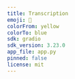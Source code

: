 ```yaml
---
title: Transcription
emoji: 🐠
colorFrom: yellow
colorTo: blue
sdk: gradio
sdk_version: 3.23.0
app_file: app.py
pinned: false
license: mit
---
```

